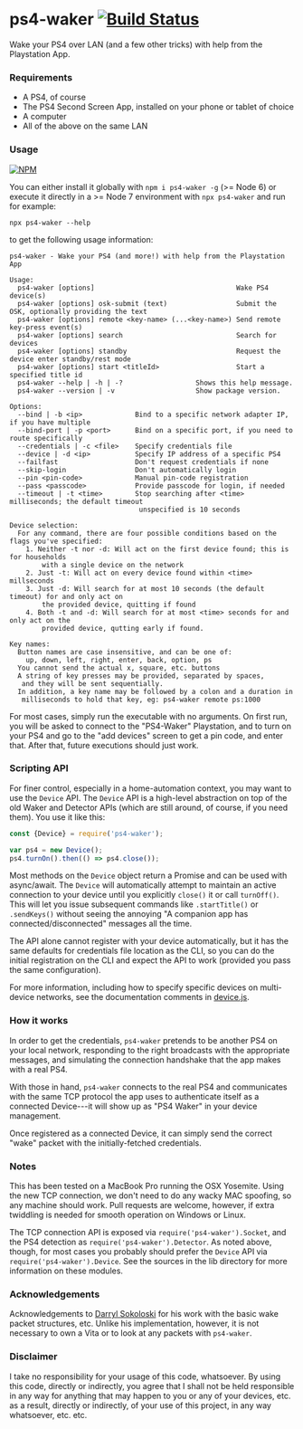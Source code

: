 ps4-waker [![Build Status](http://img.shields.io/travis/dhleong/ps4-waker.svg?style=flat)](https://travis-ci.org/dhleong/ps4-waker)
=========

Wake your PS4 over LAN (and a few other tricks) with help from
the Playstation App.

### Requirements

- A PS4, of course
- The PS4 Second Screen App, installed on your phone or tablet of choice
- A computer
- All of the above on the same LAN

### Usage

[![NPM](https://nodei.co/npm/ps4-waker.png?mini=true)](https://nodei.co/npm/ps4-waker/)

You can either install it globally with `npm i ps4-waker -g` (>= Node 6)
or execute it directly in a >= Node 7 environment with `npx ps4-waker`
and run for example:

```shell
npx ps4-waker --help
```

to get the following usage information:

```
ps4-waker - Wake your PS4 (and more!) with help from the Playstation App

Usage:
  ps4-waker [options]                                   Wake PS4 device(s)
  ps4-waker [options] osk-submit (text)                 Submit the OSK, optionally providing the text
  ps4-waker [options] remote <key-name> (...<key-name>) Send remote key-press event(s)
  ps4-waker [options] search                            Search for devices
  ps4-waker [options] standby                           Request the device enter standby/rest mode
  ps4-waker [options] start <titleId>                   Start a specified title id
  ps4-waker --help | -h | -?                  Shows this help message.
  ps4-waker --version | -v                    Show package version.

Options:
  --bind | -b <ip>             Bind to a specific network adapter IP, if you have multiple
  --bind-port | -p <port>      Bind on a specific port, if you need to route specifically
  --credentials | -c <file>    Specify credentials file
  --device | -d <ip>           Specify IP address of a specific PS4
  --failfast                   Don't request credentials if none
  --skip-login                 Don't automatically login
  --pin <pin-code>             Manual pin-code registration
  --pass <passcode>            Provide passcode for login, if needed
  --timeout | -t <time>        Stop searching after <time> milliseconds; the default timeout
                                unspecified is 10 seconds

Device selection:
  For any command, there are four possible conditions based on the flags you've specified:
    1. Neither -t nor -d: Will act on the first device found; this is for households
        with a single device on the network
    2. Just -t: Will act on every device found within <time> millseconds
    3. Just -d: Will search for at most 10 seconds (the default timeout) for and only act on
        the provided device, quitting if found
    4. Both -t and -d: Will search for at most <time> seconds for and only act on the
        provided device, qutting early if found.

Key names:
  Button names are case insensitive, and can be one of:
    up, down, left, right, enter, back, option, ps
  You cannot send the actual x, square, etc. buttons
  A string of key presses may be provided, separated by spaces,
   and they will be sent sequentially.
  In addition, a key name may be followed by a colon and a duration in
   milliseconds to hold that key, eg: ps4-waker remote ps:1000
```

For most cases, simply run the executable with no arguments. On first run,
you will be asked to connect to the "PS4-Waker" Playstation, and to turn on
your PS4 and go to the "add devices" screen to get a pin code, and enter that.
After that, future executions should just work.

### Scripting API

For finer control, especially in a home-automation context, you may want to use
the `Device` API. The `Device` API is a high-level abstraction on top of the old
Waker and Detector APIs (which are still around, of course, if you need them).
You use it like this:

```javascript
const {Device} = require('ps4-waker');

var ps4 = new Device();
ps4.turnOn().then(() => ps4.close());
```

Most methods on the `Device` object return a Promise and can be used with async/await.
The `Device` will automatically attempt to maintain an active connection to your device
until you explicitly `close()` it or call `turnOff()`. This will let you issue
subsequent commands like `.startTitle()` or `.sendKeys()` without seeing the annoying
"A companion app has connected/disconnected" messages all the time.

The API alone cannot register with your device automatically, but it has the same
defaults for credentials file location as the CLI, so you can do the initial
registration on the CLI and expect the API to work (provided you pass the same
configuration).

For more information, including how to specify specific devices on multi-device
networks, see the documentation comments in [device.js](lib/device.js).

### How it works

In order to get the credentials, `ps4-waker` pretends to be another PS4 on your
local network, responding to the right broadcasts with the appropriate messages,
and simulating the connection handshake that the app makes with a real PS4.

With those in hand, `ps4-waker` connects to the real PS4 and communicates
with the same TCP protocol the app uses to authenticate itself as a connected
Device---it will show up as "PS4 Waker" in your device management.

Once registered as a connected Device, it can simply send the correct "wake"
packet with the initially-fetched credentials.

### Notes

This has been tested on a MacBook Pro running the OSX Yosemite. Using the new
TCP connection, we don't need to do any wacky MAC spoofing, so any machine
should work. Pull requests are welcome, however, if extra twiddling is needed 
for smooth operation on Windows or Linux.

The TCP connection API is exposed via `require('ps4-waker').Socket`, and the
PS4 detection as `require('ps4-waker').Detector`. As noted above, though,
for most cases you probably should prefer the `Device` API via
`require('ps4-waker').Device`.
See the sources in the lib directory for more information on these modules.

### Acknowledgements

Acknowledgements
to [Darryl Sokoloski](https://github.com/dsokoloski/ps4-wake) for his work
with the basic wake packet structures, etc. Unlike his implementation, however,
it is not necessary to own a Vita or to look at any packets with `ps4-waker`.

### Disclaimer

I take no responsibility for your usage of this code, whatsoever. By using this
code, directly or indirectly, you agree that I shall not be held responsible
in any way for anything that may happen to you or any of your devices, etc.
as a result, directly or indirectly, of your use of this project, in any way
whatsoever, etc. etc.
